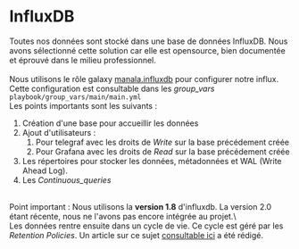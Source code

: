 # InfluxDB 

Toutes nos données sont stocké dans une base de données InfluxDB. Nous avons sélectionné cette solution car elle est opensource, bien documentée et éprouvé dans le milieu professionnel. \
\
Nous utilisons le rôle galaxy [manala.influxdb](https://github.com/manala/ansible-role-influxdb) pour configurer notre influx. Cette configuration est consultable dans les _group\_vars_ `playbook/group_vars/main/main.yml` \
Les points importants sont les suivants : 
1. Création d'une base pour accueillir les données
2. Ajout d'utilisateurs :
   1.  Pour telegraf avec les droits de _Write_ sur la base précédement créée
   2.  Pour Grafana avec les droits de _Read_ sur la base précédement créée
3. Les répertoires pour stocker les données, métadonnées et WAL (Write Ahead Log). 
4. Les _Continuous\_queries_ 

\
Point important : Nous utilisons la **version 1.8** d'influxdb. La version 2.0 étant récente, nous ne l'avons pas encore intégrée au projet.\ 
\
Les données rentre ensuite dans un cycle de vie. Ce cycle est géré par les _Retention Policies_. Un article sur ce sujet [consultable ici](https://github.com/Ynov-Monitoring/deployment/wiki/Retention-de-donn%C3%A9es) a été rédigé.  